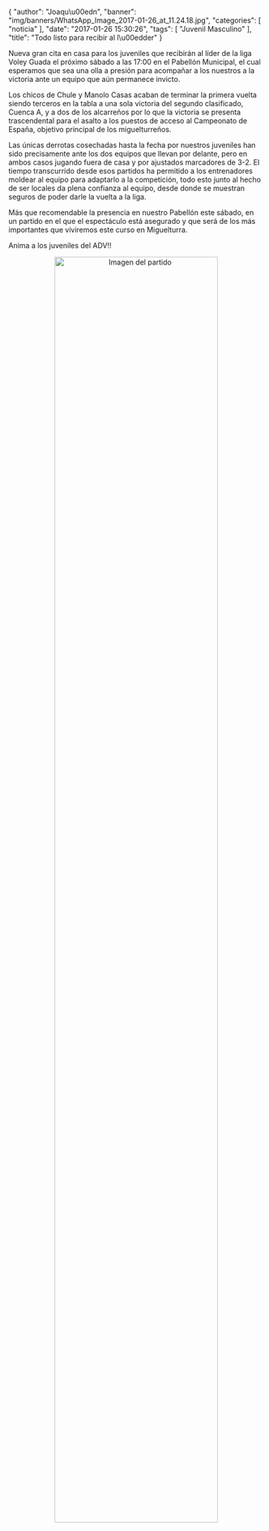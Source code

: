 {
  "author": "Joaqu\u00edn", 
  "banner": "img/banners/WhatsApp_Image_2017-01-26_at_11.24.18.jpg", 
  "categories": [
    "noticia"
  ], 
  "date": "2017-01-26 15:30:26", 
  "tags": [
    "Juvenil Masculino"
  ], 
  "title": "Todo listo para recibir al l\u00edder"
}

Nueva gran cita en casa para los juveniles que recibirán al líder de la liga Voley Guada el próximo sábado a las 17:00 en el Pabellón Municipal, el cual esperamos que sea una olla a presión para acompañar a los nuestros a la victoria ante un equipo que aún permanece invicto.

Los chicos de Chule y Manolo Casas acaban de terminar la primera vuelta siendo terceros en la tabla a una sola victoria del segundo clasificado, Cuenca A, y a dos de los alcarreños por lo que la victoria se presenta trascendental para el asalto a los puestos de acceso al Campeonato de España, objetivo principal de los miguelturreños.

Las únicas derrotas cosechadas hasta la fecha por nuestros juveniles han sido precisamente ante los dos equipos que llevan por delante, pero en ambos casos jugando fuera de casa y por ajustados marcadores de 3-2. El tiempo transcurrido desde esos partidos ha permitido a los entrenadores moldear al equipo para adaptarlo a la competición, todo esto junto al hecho de ser locales da plena confianza al equipo, desde donde se muestran seguros de poder darle la vuelta a la liga.

Más que recomendable la presencia en nuestro Pabellón este sábado, en un partido en el que el espectáculo está asegurado y que será de los más importantes que viviremos este curso en Miguelturra.

Anima a los juveniles del ADV!!

<center>
<a target="_new" href="http://www.advmiguelturra.org/img/banners/WhatsApp%20Image%202017-01-26%20at%2011.24.18.jpg"> 
<img alt="Imagen del partido" width="80%" align="center" src="http://www.advmiguelturra.org/img/banners/WhatsApp%20Image%202017-01-26%20at%2011.24.18.jpg"/> </a> </center>

